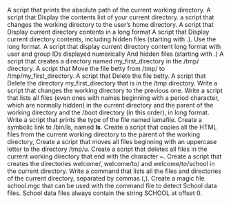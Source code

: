 A script that prints the absolute path of the current working directory.
A script that Display the contents list of your current directory.
a script that changes the working directory to the user’s home directory.
A script that Display current directory contents in a long format
A script that Display current directory contents, including hidden files (starting with .). Use the long format.
A script that display current directory content long format with user and group IDs displayed numerically And hidden files (starting with .)
A script that creates a directory named my_first_directory in the /tmp/ directory.
A script that Move the file betty from /tmp/ to /tmp/my_first_directory.
A script that Delete the file betty.
A script that Delete the directory my_first_directory that is in the /tmp directory.
Write a script that changes the working directory to the previous one.
Write a script that lists all files (even ones with names beginning with a period character, which are normally hidden) in the current directory and the parent of the working directory and the /boot directory (in this order), in long format.
Write a script that prints the type of the file named iamafile.
Create a symbolic link to /bin/ls, named __ls__.
Create a script that copies all the HTML files from the current working directory to the parent of the working directory,
Create a script that moves all files beginning with an uppercase letter to the directory /tmp/u.
Create a script that deletes all files in the current working directory that end with the character ~.
Create a script that creates the directories welcome/, welcome/to/ and welcome/to/school in the current directory.
Write a command that lists all the files and directories of the current directory, separated by commas (,).
Create a magic file school.mgc that can be used with the command file to detect School data files. School data files always contain the string SCHOOL at offset 0.